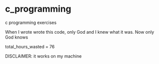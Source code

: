 # c_programming
c programming exercises

When I wrote wrote this code, only God and I knew what it was.
Now only God knows

total_hours_wasted = 76



DISCLAIMER:
it works on my machine
